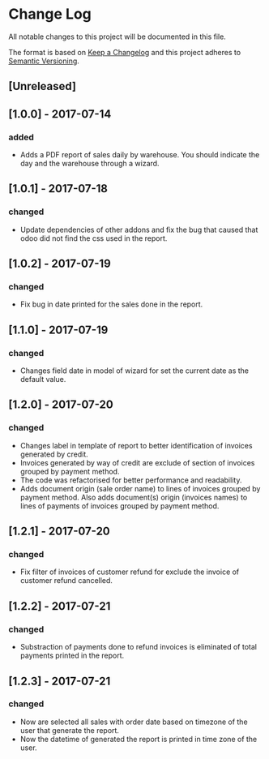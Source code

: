 # Change Log
All notable changes to this project will be documented in this file.

The format is based on [Keep a Changelog](http://keepachangelog.com/)
and this project adheres to [Semantic Versioning](http://semver.org/).

## [Unreleased]

## [1.0.0] - 2017-07-14
### added
- Adds a PDF report of sales daily by warehouse. You should indicate the day and the warehouse through a wizard.

## [1.0.1] - 2017-07-18
### changed
- Update dependencies of other addons and fix the bug that caused that odoo did not find the css used in the report.

## [1.0.2] - 2017-07-19
### changed
- Fix bug in date printed for the sales done in the report.

## [1.1.0] - 2017-07-19
### changed
- Changes field date in model of wizard for set the current date as the default value.

## [1.2.0] - 2017-07-20
### changed
- Changes label in template of report to better identification of invoices generated by credit.
- Invoices generated by way of credit are exclude of section of invoices grouped by payment method.
- The code was refactorised for better performance and readability.
- Adds document origin (sale order name) to lines of invoices grouped by payment method. Also adds document(s) origin (invoices names) to lines of payments of invoices grouped by payment method.

## [1.2.1] - 2017-07-20
### changed
- Fix filter of invoices of customer refund for exclude the invoice of customer refund cancelled.

## [1.2.2] - 2017-07-21
### changed
- Substraction of payments done to refund invoices is eliminated of total payments printed in the report.

## [1.2.3] - 2017-07-21
### changed
- Now are selected all sales with order date based on timezone of the user that generate the report.
- Now the datetime of generated the report is printed in time zone of the user.
